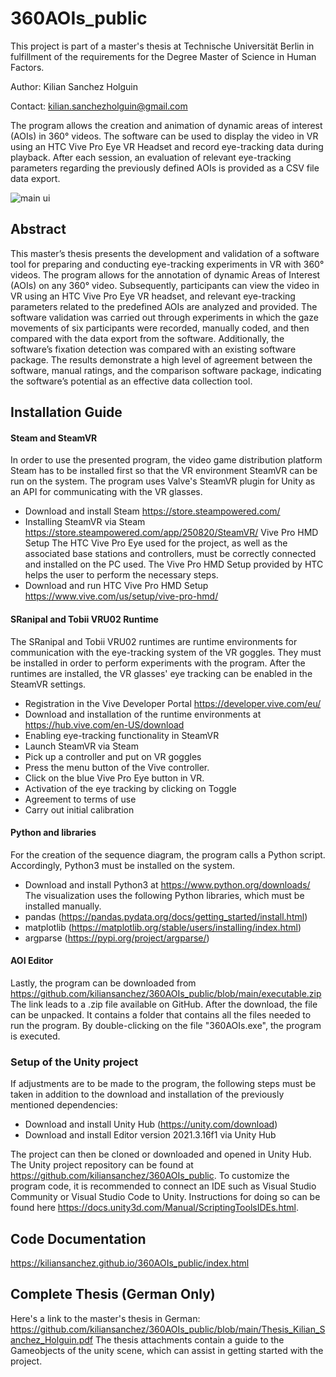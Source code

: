 # 360AOIs_public
This project is part of a master's thesis at Technische Universität Berlin in fulfillment of the requirements for the Degree Master of Science in Human Factors.

Author: Kilian Sanchez Holguin

Contact: kilian.sanchezholguin@gmail.com

The program allows the creation and animation of dynamic areas of interest (AOIs) in 360° videos. The software can be used to display the video in VR using an HTC Vive Pro Eye VR Headset and record eye-tracking data during playback. After each session, an evaluation of relevant eye-tracking parameters regarding the previously defined AOIs is provided as a CSV file data export.

![main ui](https://github.com/kiliansanchez/360AOIs_public/assets/18534327/f4423a5c-5f8e-493e-ae8c-092adfa3c261)

## Abstract
This master’s thesis presents the development and validation of a software tool for preparing
and conducting eye-tracking experiments in VR with 360° videos. The program allows for the annotation of dynamic Areas of Interest (AOIs) on any 360° video. Subsequently, participants can view the video in VR using an HTC Vive Pro Eye VR headset, and relevant eye-tracking parameters related to the predefined AOIs are analyzed and provided. The software validation was carried out through experiments in which the gaze movements of six participants were recorded, manually coded, and then compared with the data export from the software. Additionally, the software’s fixation detection was compared with an existing software package. The results demonstrate a high level of agreement between the software, manual ratings, and the comparison software package, indicating the software’s potential as an effective data collection tool.

## Installation Guide
#### Steam and SteamVR
In order to use the presented program, the video game distribution platform Steam has to be installed first so that the VR environment SteamVR can be run on the system. The program uses Valve's SteamVR plugin for Unity as an API for communicating with the VR glasses.
-	Download and install Steam https://store.steampowered.com/
-	Installing SteamVR via Steam https://store.steampowered.com/app/250820/SteamVR/
Vive Pro HMD Setup
The HTC Vive Pro Eye used for the project, as well as the associated base stations and controllers, must be correctly connected and installed on the PC used. The Vive Pro HMD Setup provided by HTC helps the user to perform the necessary steps.
-	Download and run HTC Vive Pro HMD Setup https://www.vive.com/us/setup/vive-pro-hmd/

#### SRanipal and Tobii VRU02 Runtime
The SRanipal and Tobii VRU02 runtimes are runtime environments for communication with the eye-tracking system of the VR goggles. They must be installed in order to perform experiments with the program. After the runtimes are installed, the VR glasses' eye tracking can be enabled in the SteamVR settings.
-	Registration in the Vive Developer Portal https://developer.vive.com/eu/
-	Download and installation of the runtime environments at https://hub.vive.com/en-US/download
-	Enabling eye-tracking functionality in SteamVR
-	Launch SteamVR via Steam
-	Pick up a controller and put on VR goggles
-	Press the menu button of the Vive controller.
-	Click on the blue Vive Pro Eye button in VR.
-	Activation of the eye tracking by clicking on Toggle
-	Agreement to terms of use
-	Carry out initial calibration
 
#### Python and libraries
For the creation of the sequence diagram, the program calls a Python script. Accordingly, Python3 must be installed on the system.
-	Download and install Python3 at https://www.python.org/downloads/
The visualization uses the following Python libraries, which must be installed manually.
-	pandas (https://pandas.pydata.org/docs/getting_started/install.html)
-	matplotlib (https://matplotlib.org/stable/users/installing/index.html)
-	argparse (https://pypi.org/project/argparse/)

#### AOI Editor
Lastly, the program can be downloaded from https://github.com/kiliansanchez/360AOIs_public/blob/main/executable.zip The link leads to a .zip file available on GitHub. After the download, the file can be unpacked. It contains a folder that contains all the files needed to run the program. By double-clicking on the file "360AOIs.exe", the program is executed.

### Setup of the Unity project
If adjustments are to be made to the program, the following steps must be taken in addition to the download and installation of the previously mentioned dependencies:
-	Download and install Unity Hub (https://unity.com/download)
-	Download and install Editor version 2021.3.16f1 via Unity Hub

The project can then be cloned or downloaded and opened in Unity Hub. The Unity project repository can be found at https://github.com/kiliansanchez/360AOIs_public. To customize the program code, it is recommended to connect an IDE such as Visual Studio Community or Visual Studio Code to Unity. Instructions for doing so can be found here https://docs.unity3d.com/Manual/ScriptingToolsIDEs.html.

## Code Documentation
https://kiliansanchez.github.io/360AOIs_public/index.html

## Complete Thesis (German Only)
Here's a link to the master's thesis in German: https://github.com/kiliansanchez/360AOIs_public/blob/main/Thesis_Kilian_Sanchez_Holguin.pdf
The thesis attachments contain a guide to the Gameobjects of the unity scene, which can assist in getting started with the project.
